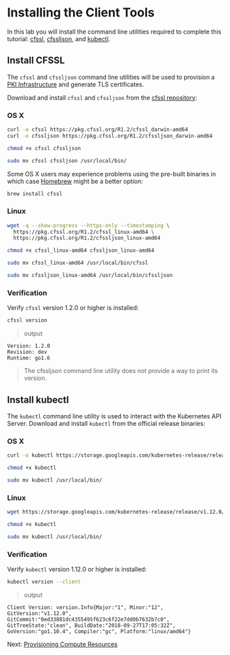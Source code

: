 # Installing the Client Tools

In this lab you will install the command line utilities required to complete this tutorial: [cfssl](https://github.com/cloudflare/cfssl), [cfssljson](https://github.com/cloudflare/cfssl), and [kubectl](https://kubernetes.io/docs/tasks/tools/install-kubectl).


## Install CFSSL

The `cfssl` and `cfssljson` command line utilities will be used to provision a [PKI Infrastructure](https://en.wikipedia.org/wiki/Public_key_infrastructure) and generate TLS certificates.

Download and install `cfssl` and `cfssljson` from the [cfssl repository](https://pkg.cfssl.org):

### OS X

~~~sh
curl -o cfssl https://pkg.cfssl.org/R1.2/cfssl_darwin-amd64
curl -o cfssljson https://pkg.cfssl.org/R1.2/cfssljson_darwin-amd64
~~~

~~~sh
chmod +x cfssl cfssljson
~~~

~~~sh
sudo mv cfssl cfssljson /usr/local/bin/
~~~

Some OS X users may experience problems using the pre-built binaries in which case [Homebrew](https://brew.sh) might be a better option:

~~~sh
brew install cfssl
~~~

### Linux

~~~sh
wget -q --show-progress --https-only --timestamping \
  https://pkg.cfssl.org/R1.2/cfssl_linux-amd64 \
  https://pkg.cfssl.org/R1.2/cfssljson_linux-amd64
~~~

~~~sh
chmod +x cfssl_linux-amd64 cfssljson_linux-amd64
~~~

~~~sh
sudo mv cfssl_linux-amd64 /usr/local/bin/cfssl
~~~

~~~sh
sudo mv cfssljson_linux-amd64 /usr/local/bin/cfssljson
~~~

### Verification

Verify `cfssl` version 1.2.0 or higher is installed:

~~~sh
cfssl version
~~~

> output

~~~
Version: 1.2.0
Revision: dev
Runtime: go1.6
~~~

> The cfssljson command line utility does not provide a way to print its version.

## Install kubectl

The `kubectl` command line utility is used to interact with the Kubernetes API Server. Download and install `kubectl` from the official release binaries:

### OS X

~~~sh
curl -o kubectl https://storage.googleapis.com/kubernetes-release/release/v1.12.0/bin/darwin/amd64/kubectl
~~~

~~~sh
chmod +x kubectl
~~~

~~~sh
sudo mv kubectl /usr/local/bin/
~~~

### Linux

~~~sh
wget https://storage.googleapis.com/kubernetes-release/release/v1.12.0/bin/linux/amd64/kubectl
~~~

~~~sh
chmod +x kubectl
~~~

~~~sh
sudo mv kubectl /usr/local/bin/
~~~

### Verification

Verify `kubectl` version 1.12.0 or higher is installed:

~~~sh
kubectl version --client
~~~

> output

~~~
Client Version: version.Info{Major:"1", Minor:"12", GitVersion:"v1.12.0", GitCommit:"0ed33881dc4355495f623c6f22e7dd0b7632b7c0", GitTreeState:"clean", BuildDate:"2018-09-27T17:05:32Z", GoVersion:"go1.10.4", Compiler:"gc", Platform:"linux/amd64"}
~~~

Next: [Provisioning Compute Resources](03-compute-resources.md)

